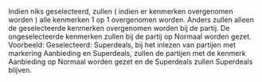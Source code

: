 Indien niks geselecteerd, zullen ( indien er kenmerken overgenomen worden ) alle kenmerken 1 op 1 overgenomen worden. Anders zullen alleen de geselecteerde kenmerken overgenomen worden bij de partij. De ongeselecteerde kenmerken zullen bij de partij op Normaal worden gezet. Voorbeeld: Geselecteerd: Superdeals, bij het inlezen van partijen met markering Aanbieding en Superdeals, zullen de partijen met de kenmerk Aanbieding op Normaal worden gezet en de Superdeals zullen Superdeals blijven. 